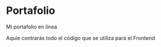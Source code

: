 Portafolio
==========

Mi portafolio en linea

Aquíe contrarás todo el código que se utiliza para el Frontend
